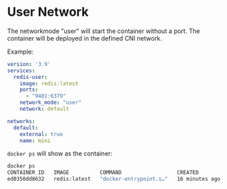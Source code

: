 # User Network

The networkmode "user" will start the container without a port. The container will be deployed in the defined CNI network.

Example: 

```yaml
version: '3.9'
services:
  redis-user:
    image: redis:latest
    ports:
      - "9401:6379"
    network_mode: "user"
    network: default

networks:
  default:
    external: true
    name: mini
```

`docker ps` will show as the container:

```bash
docker ps
CONTAINER ID   IMAGE          COMMAND                  CREATED          STATUS          PORTS                     NAMES
ed0350dd8632   redis:latest   "docker-entrypoint.s…"   16 minutes ago   Up 16 minutes   6379/tcp                  mesos-672d1601-42c6-4a6f-be92-4ddc6f271c55
```
